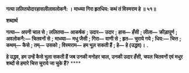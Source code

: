 **गत्या ललितयोदारहासलीलावलोकनै: ।** **माध्व्या गिरा हृतधिय: कथं तं विस्मराम हे ॥ ५१॥** 

**शब्दार्थ** 

**गत्या—** **अपनी चाल से** **; ललितया—** **आकर्षक** **; उदार—** **उदार** **; हास—** **हँसी** **; लीला—** **क्रीड़ापूर्ण** **; अवलोकनै:—** **चितवनों से** **;** **माध्व्या—** **मधु जैसी** **; गिरा—** **वाणी से** **; हृत—** **चुराये गये** **; धिय:—** **चित्त** **; कथम्—** **कैसे** **; तम्—** **उसको** **; विस्मराम—** **हम भूल** **सकती हैं** **; हे—** **हे (उद्धव)।** **.** 

**हे उद्धव, हम उन्हें कैसे भुला सकती हैं जब उनकी मनोहर चाल, उनकी उदार हँसी, चपल** **चितवनों एवं मधुर शब्दों से हमारे चित्त चुराये जा चुके हैं?** **** 